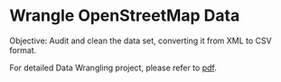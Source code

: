 # Wrangle OpenStreetMap Data

Objective: Audit and clean the data set, converting it from XML to CSV format.

For detailed Data Wrangling project, please refer to [pdf](https://github.com/nanli-7/nanodegree-openstreetmap/blob/master/P3%20project_report.pdf).
